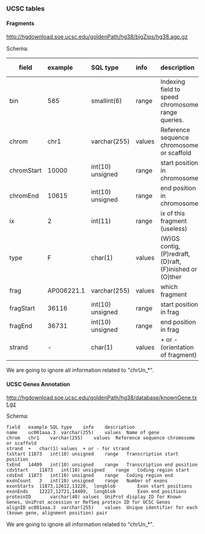 ### UCSC tables

#### Fragments

http://hgdownload.soe.ucsc.edu/goldenPath/hg38/bigZips/hg38.agp.gz

Schema:


|field	    |example	  |SQL type	      |info	                                  |description                |UCSCChromosomeFragment edge property     |
|-----------|:----------|:--------------|:--------------------------------------|:--------|:------|
|bin	      |585	      |smallint(6)	  |range	                                |Indexing field to speed chromosome range queries.|  |
|chrom	    |chr1	      |varchar(255)	  |values	                                |Reference sequence chromosome or scaffold|chrom|
|chromStart	|10000	    |int(10) unsigned|range	                                |start position in chromosome|chromStart|
|chromEnd	  |10615	    |int(10) unsigned|range	                                |end position in chromosome|chromEnd|
|ix	        |2	        |int(11)	      |range	                                |ix of this fragment (useless)||
|type	      |F	        |char(1)	      |values	                                |(W)GS contig, (P)redraft, (D)raft, (F)inished or (O)ther|fragmentType|
|frag	      |AP006221.1	|varchar(255)	  |values	                                |which fragment|frag|
|fragStart	|36116	    |int(10) unsigned|range	                                |start position in frag|fragStart|
|fragEnd	  |36731	    |int(10) unsigned|range	                                |end position in frag|fragEnd|
|strand	    |- 	        |char(1)	      |values	                               |+ or - (orientation of fragment)|strand|


We are going to ignore all information related to "chrUn_*".

#### UCSC Genes Annotation

http://hgdownload.soe.ucsc.edu/goldenPath/hg38/database/knownGene.txt.gz

Schema:

```
field	example	SQL type	info	description
name	uc001aaa.3	varchar(255)	values	Name of gene
chrom	chr1	varchar(255)	values	Reference sequence chromosome or scaffold
strand	+	char(1)	values	+ or - for strand
txStart	11873	int(10) unsigned	range	Transcription start position
txEnd	14409	int(10) unsigned	range	Transcription end position
cdsStart	11873	int(10) unsigned	range	Coding region start
cdsEnd	11873	int(10) unsigned	range	Coding region end
exonCount	3	int(10) unsigned	range	Number of exons
exonStarts	11873,12612,13220,	longblob	 	Exon start positions
exonEnds	12227,12721,14409,	longblob	 	Exon end positions
proteinID	 	varchar(40)	values	UniProt display ID for Known Genes, UniProt accession or RefSeq protein ID for UCSC Genes
alignID	uc001aaa.3	varchar(255)	values	Unique identifier for each (known gene, alignment position) pair
```

We are going to ignore all information related to "chrUn_*".
